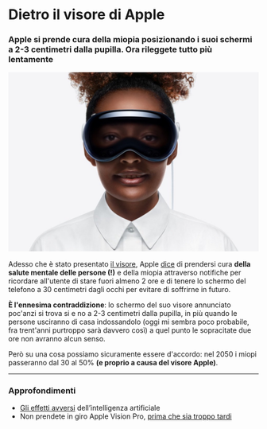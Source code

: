 # Dietro il visore di Apple

### Apple si prende cura della miopia posizionando i suoi schermi a 2-3 centimetri dalla pupilla. Ora rileggete tutto più lentamente

![immagine pubblicitaria del Vision Pro © foto di Apple](/img/apple-vision-pro.jpeg)

Adesso che è stato presentato [il visore](https://www.macitynet.it/cosi-visionos-da-il-via-a-una-era/), Apple [dice](https://www.macitynet.it/salute-mentale-e-miopia-apple-ha-le-soluzioni/) di prendersi cura **della salute mentale delle persone (!)** e della miopia attraverso notifiche per ricordare all'utente di stare fuori almeno 2 ore e di tenere lo schermo del telefono a 30 centimetri dagli occhi per evitare di soffrirne in futuro.

**È l'ennesima contraddizione**: lo schermo del suo visore annunciato poc'anzi si trova si e no a 2-3 centimetri dalla pupilla, in più quando le persone usciranno di casa indossandolo (oggi mi sembra poco probabile, fra trent'anni purtroppo sarà davvero così) a quel punto le sopracitate due ore non avranno alcun senso.

Però su una cosa possiamo sicuramente essere d'accordo: nel 2050 i miopi passeranno dal 30 al 50% **(e proprio a causa del visore Apple)**.

---

### Approfondimenti
- [Gli effetti avversi](/articles/2024-06-14-imperativo-tecnologico.html) dell’intelligenza artificiale
- Non prendete in giro Apple Vision Pro, [prima che sia troppo tardi](/articles/2023-06-06-non-prendete-in-giro-apple-vision-pro.html)